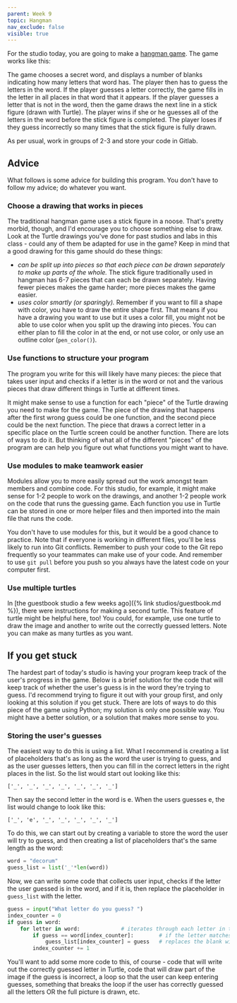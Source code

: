 ```yaml
---
parent: Week 9
topic: Hangman
nav_exclude: false
visible: true
---
```


<!-- Note: this studio was not used in the fall. -->

For the studio today, you are going to make a [hangman game](https://en.wikipedia.org/wiki/Hangman_(game)). The game works like this:

The game chooses a secret word, and displays a number of blanks indicating how many letters that word has. The player then has to guess the letters in the word. If the player guesses a letter correctly, the game fills in the letter in all places in that word that it appears. If the player guesses a letter that is not in the word, then the game draws the next line in a stick figure (drawn with Turtle). The player wins if she or he guesses all of the letters in the word before the stick figure is completed. The player loses if they guess incorrectly so many times that the stick figure is fully drawn.

As per usual, work in groups of 2-3 and store your code in Gitlab.

## Advice

What follows is some advice for building this program. You don't have to follow my advice; do whatever you want.

### Choose a drawing that works in pieces

The traditional hangman game uses a stick figure in a noose. That's pretty morbid, though, and I'd encourage you to choose something else to draw. Look at the Turtle drawings you've done for past studios and labs in this class - could any of them be adapted for use in the game? Keep in mind that a good drawing for this game should do these things:

* *can be split up into pieces so that each piece can be drawn separately to make up parts of the whole.* The stick figure traditionally used in hangman has 6-7 pieces that can each be drawn separately. Having fewer pieces makes the game harder; more pieces makes the game easier.
* *uses color smartly (or sparingly).* Remember if you want to fill a shape with color, you have to draw the entire shape first. That means if you have a drawing you want to use but it uses a color fill, you might not be able to use color when you split up the drawing into pieces. You can either plan to fill the color in at the end, or not use color, or only use an outline color (`pen_color()`).

### Use functions to structure your program

The program you write for this will likely have many pieces: the piece that takes user input and checks if a letter is in the word or not and the various pieces that draw different things in Turtle at different times. 

It might make sense to use a function for each "piece" of the Turtle drawing you need to make for the game. The piece of the drawing that happens after the first wrong guess could be one function, and the second piece could be the next function. The piece that draws a correct letter in a specific place on the Turtle screen could be another function. There are lots of ways to do it. But thinking of what all of the different "pieces" of the program are can help you figure out what functions you might want to have.

### Use modules to make teamwork easier

Modules allow you to more easily spread out the work amongst team members and combine code. For this studio, for example, it might make sense for 1-2 people to work on the drawings, and another 1-2 people work on the code that runs the guessing game. Each function you use in Turtle can be stored in one or more helper files and then imported into the main file that runs the code. 

You don't have to use modules for this, but it would be a good chance to practice. Note that if everyone is working in different files, you'll be less likely to run into Git conflicts. Remember to push your code to the Git repo frequently so your teammates can make use of your code. And remember to use `git pull` before you push so you always have the latest code on your computer first.

### Use multiple turtles

In [the guestbook studio a few weeks ago]({% link studios/guestbook.md %}), there were instructions for making a second turtle. This feature of turtle might be helpful here, too! You could, for example, use one turtle to draw the image and another to write out the correctly guessed letters. Note you can make as many turtles as you want. 

## If you get stuck

The hardest part of today's studio is having your program keep track of the user's progress in the game. Below is a brief solution for the code that will keep track of whether the user's guess is in the word they're trying to guess. I'd recommend trying to figure it out with your group first, and only looking at this solution if you get stuck. There are lots of ways to do this piece of the game using Python; my solution is only one possible way. You might have a better solution, or a solution that makes more sense to you.

### Storing the user's guesses

The easiest way to do this is using a list. What I recommend is creating a list of placeholders that's as long as the word the user is trying to guess, and as the user guesses letters, then you can fill in the correct letters in the right places in the list. So the list would start out looking like this:

```
['_', '_', '_', '_', '_', '_', '_']
```
Then say the second letter in the word is e. When the users guesses e, the list would change to look like this:

```
['_', 'e', '_', '_', '_', '_', '_']
```

To do this, we can start out by creating a variable to store the word the user will try to guess, and then creating a list of placeholders that's the same length as the word:

```python
word = "decorum"   
guess_list = list('_'*len(word)) 
```   

Now, we can write some code that collects user input, checks if the letter the user guessed is in the word, and if it is, then replace the placeholder in `guess_list` with the letter.

```python
guess = input("What letter do you guess? ")
index_counter = 0  
if guess in word:           
	for letter in word:             # iterates through each letter in the word
		if guess == word[index_counter]:        # if the letter matches the user's guess, finds the corresponding index number
			guess_list[index_counter] = guess   # replaces the blank with the guessed letter in guess_list by finding the matching index number
		index_counter += 1
```

You'll want to add some more code to this, of course - code that will write out the correctly guessed letter in Turtle, code that will draw part of the image if the guess is incorrect, a loop so that the user can keep entering guesses, something that breaks the loop if the user has correctly guessed all the letters OR the full picture is drawn, etc.
